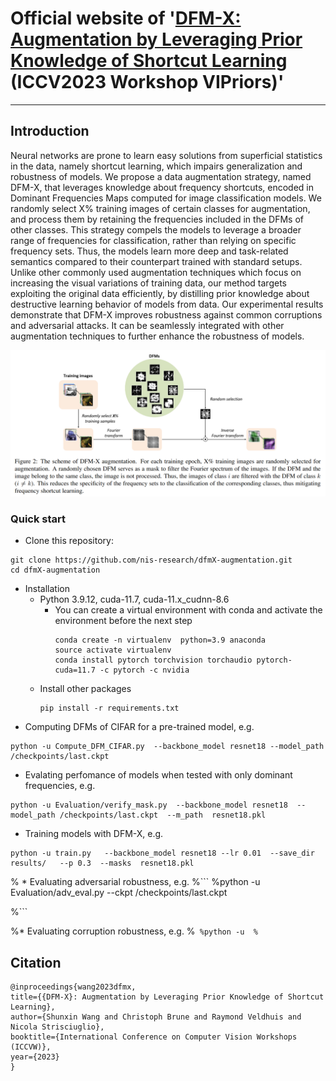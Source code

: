 # Official website of '[DFM-X: Augmentation by Leveraging Prior Knowledge of Shortcut Learning](https://openreview.net/forum?id=NywSmrJ3Hr) (ICCV2023 Workshop VIPriors)' 
---

## Introduction

Neural networks are prone to learn easy solutions from superficial statistics in the data, namely shortcut learning, which impairs generalization and robustness of models. We
propose a data augmentation strategy, named DFM-X, that leverages knowledge about frequency shortcuts, encoded in Dominant Frequencies Maps computed for image classification models. We randomly select X% training images of certain classes for augmentation, and process them by retaining the frequencies included in the DFMs of other classes. This strategy compels the models to leverage a broader range of frequencies for classification, rather than relying on specific frequency sets. Thus, the models learn more deep and task-related semantics compared to their counterpart trained with standard setups. Unlike other commonly used augmentation techniques which focus on increasing the visual variations of training data, our method targets exploiting the original data efficiently, by distilling prior knowledge about destructive learning behavior of models from data. Our experimental results demonstrate that DFM-X improves robustness against common corruptions and adversarial attacks. It can be seamlessly integrated with other augmentation techniques to further enhance the robustness of models.

<p align='center'><img src='figures/scheme.png' width='700'></p>


### Quick start

* Clone this repository:
```
git clone https://github.com/nis-research/dfmX-augmentation.git
cd dfmX-augmentation
```

* Installation
	* Python 3.9.12, cuda-11.7, cuda-11.x_cudnn-8.6
		* You can create a virtual environment with conda and activate the environment before the next step
			```
			conda create -n virtualenv  python=3.9 anaconda
			source activate virtualenv
			conda install pytorch torchvision torchaudio pytorch-cuda=11.7 -c pytorch -c nvidia
			```
	* Install other packages
		```
		pip install -r requirements.txt

		```
* Computing DFMs of CIFAR for a pre-trained model, e.g.
		
```
python -u Compute_DFM_CIFAR.py  --backbone_model resnet18 --model_path /checkpoints/last.ckpt      
```

* Evalating perfomance of models when tested with only dominant frequencies, e.g. 
```
python -u Evaluation/verify_mask.py  --backbone_model resnet18  --model_path /checkpoints/last.ckpt  --m_path  resnet18.pkl
```

* Training models with DFM-X, e.g. 
```
python -u train.py   --backbone_model resnet18 --lr 0.01  --save_dir results/   --p 0.3  --masks  resnet18.pkl
```

% * Evaluating adversarial robustness, e.g.
%```
%python -u Evaluation/adv_eval.py --ckpt /checkpoints/last.ckpt 

%```

%* Evaluating corruption robustness, e.g.
%```
%python -u 
%```










## Citation

```
@inproceedings{wang2023dfmx,
title={{DFM-X}: Augmentation by Leveraging Prior Knowledge of Shortcut Learning},
author={Shunxin Wang and Christoph Brune and Raymond Veldhuis and Nicola Strisciuglio},
booktitle={International Conference on Computer Vision Workshops (ICCVW)},
year={2023}
}
```
